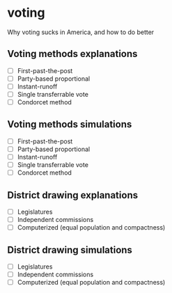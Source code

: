 # voting
Why voting sucks in America, and how to do better

## Voting methods explanations
- [ ] First-past-the-post
- [ ] Party-based proportional
- [ ] Instant-runoff
- [ ] Single transferrable vote
- [ ] Condorcet method

## Voting methods simulations
- [ ] First-past-the-post
- [ ] Party-based proportional
- [ ] Instant-runoff
- [ ] Single transferrable vote
- [ ] Condorcet method

## District drawing explanations
- [ ] Legislatures
- [ ] Independent commissions
- [ ] Computerized (equal population and compactness)

## District drawing simulations
- [ ] Legislatures
- [ ] Independent commissions
- [ ] Computerized (equal population and compactness)